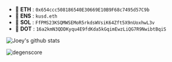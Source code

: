 - 💁 **ETH**  :  `0x654ccc508186540E30669E10B9F68c7495d57C9b`
- 💁 **ENS**  :  `kusd.eth`
- 💁 **SOL**  :  `FfPMS23KSQMWSEMoR5rkdsWVsiK64Zft5X9nUoxhwL3v`
- 💁 **DOT**  : `16a2kmN3QDDKyqu4E9fdKda5kGqimEwzLiQG7R9NwibtBqiS`

<!--
**StrawberryFlavor/StrawberryFlavor** is a ✨ _special_ ✨ repository because its `README.md` (this file) appears on your GitHub profile.

Here are some ideas to get you started:

- 🔭 I’m currently working on ...
- 🌱 I’m currently learning ...
- 👯 I’m looking to collaborate on ...
- 🤔 I’m looking for help with ...
- 💬 Ask me about ...
- 📫 How to reach me: ...
- 😄 Pronouns: ...
- ⚡ Fun fact: ...
-->
![Joey's github stats](https://github-readme-stats.vercel.app/api?username=StrawberryFlavor&show_icons=true&theme=radical&count_private=true)

![degenscore](https://user-images.githubusercontent.com/28721839/146706395-96ce8760-5812-43aa-8193-966d0049eec7.png)

